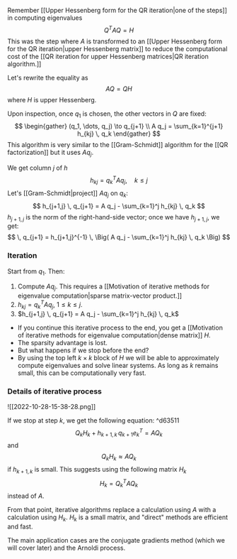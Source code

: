 Remember [[Upper Hessenberg form for the QR iteration|one of the steps]] in computing eigenvalues
$$
Q^T A Q = H
$$
This was the step where $A$ is transformed to an [[Upper Hessenberg form for the QR iteration|upper Hessenberg matrix]] to reduce the computational cost of the [[QR iteration for upper Hessenberg matrices|QR iteration algorithm.]]

Let's rewrite the equality as
$$
AQ = QH
$$
where $H$ is upper Hessenberg.

Upon inspection, once $q_1$ is chosen, the other vectors in $Q$ are fixed:
$$
\begin{gather}
(q_1, \dots, q_j) \to q_{j+1} \\
A q_j = \sum_{k=1}^{j+1} h_{kj} \, q_k
\end{gather}
$$
This algorithm is very similar to the [[Gram-Schmidt]] algorithm for the [[QR factorization]] but it uses $Aq_j$.

We get column $j$ of $h$
$$
h_{kj} = q_k^T A q_j, \quad k \le j
$$
Let's [[Gram-Schmidt|project]] $A q_j$ on $q_k$:
$$
h_{j+1,j} \, q_{j+1} = A q_j - \sum_{k=1}^j h_{kj} \, q_k
$$
$h_{j+1,j}$ is the norm of the right-hand-side vector; once we have $h_{j+1,j}$, we get:
$$
 \, q_{j+1} = h_{j+1,j}^{-1} \, \Big( A q_j - \sum_{k=1}^j h_{kj} \, q_k \Big)
$$

### Iteration

Start from $q_1$. Then:

1. Compute $A q_j$. This requires a [[Motivation of iterative methods for eigenvalue computation|sparse matrix-vector product.]]
2. $h_{kj} = q_k^T A q_j$, $1 \le k \le j$.
3. $h_{j+1,j} \, q_{j+1} = A q_j - \sum_{k=1}^j h_{kj} \, q_k$

- If you continue this iterative process to the end, you get a [[Motivation of iterative methods for eigenvalue computation|dense matrix]] $H$.
- The sparsity advantage is lost.
- But what happens if we stop before the end?
- By using the top left $k \times k$ block of $H$ we will be able to approximately compute eigenvalues and solve linear systems. As long as $k$ remains small, this can be computationally very fast.

### Details of iterative process

![[2022-10-28-15-38-28.png]]

If we stop at step $k$, we get the following equation: ^d63511
$$
Q_k H_k + h_{k+1,k} \, q_{k+1} e_k^T = A Q_k
$$
and
$$
Q_k H_k \approx A Q_k
$$
if $h_{k+1,k}$ is small. This suggests using the following matrix $H_k$
$$
H_k = Q_k^T A Q_k
$$
instead of $A$. 

From that point, iterative algorithms replace a calculation using $A$ with a calculation using $H_k$. $H_k$ is a small matrix, and "direct" methods are efficient and fast.

The main application cases are the conjugate gradients method (which we will cover later) and the Arnoldi process.
